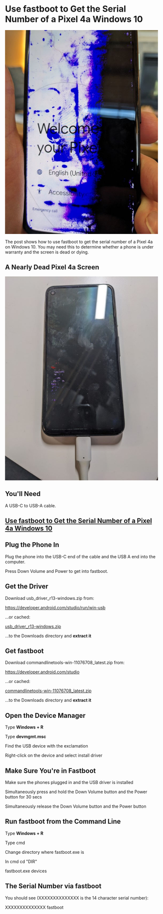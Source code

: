 # Use fastboot to Get the Serial Number of a Pixel 4a Windows 10

![dying_pixel_screen_1](dying_pixel_screen_1.jpg)

The post shows how to use fastboot to get the serial number of a Pixel 4a on Windows 10. You may need this to determine whether a phone is under warranty and the screen is dead or dying.

## A Nearly Dead Pixel 4a Screen

![nearly_dead_pixel_4a_screen_2](nearly_dead_pixel_4a_screen_2.jpg)

## You'll Need

A USB-C to USB-A cable.

## <u><span>Use fastboot to Get the Serial Number of a Pixel 4a Windows 10</span></u>

## Plug the Phone In

Plug the phone into the USB-C end of the cable and the USB A end into the computer.

Press Down Volume and Power to get into fastboot.

## Get the Driver

Download usb\_driver\_r13-windows.zip from:

https://developer.android.com/studio/run/win-usb

...or cached:

  [usb_driver_r13-windows.zip](usb_driver_r13-windows.zip) 

...to the Downloads directory and **extract it**

## Get fastboot

Download commandlinetools-win-11076708\_latest.zip from:

https://developer.android.com/studio

...or cached:

 [commandlinetools-win-11076708_latest.zip](commandlinetools-win-11076708_latest.zip) 

...to the Downloads directory and **extract it**

## Open the Device Manager

Type **Windows + R**

Type **devmgmt.msc**

Find the USB device with the exclamation

Right-click on the device and select install driver

## Make Sure You're in Fastboot

Make sure the phones plugged in and the USB driver is installed

Simultaneously press and hold the Down Volume button and the Power button for 30 secs

Simultaneously release the Down Volume button and the Power button

## Run fastboot from the Command Line

Type **Windows + R**

Type cmd

Change directory where fastboot.exe is

In cmd cd "DIR"

fastboot.exe devices

## The Serial Number via fastboot

You should see (XXXXXXXXXXXXXX is the 14 character serial number):

XXXXXXXXXXXXXX fastboot
